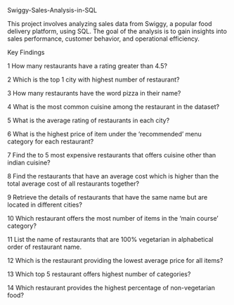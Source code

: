 Swiggy-Sales-Analysis-in-SQL


This project involves analyzing sales data from Swiggy, a popular food delivery platform, using SQL. The goal of the analysis is to gain insights into sales performance, customer behavior, and operational efficiency.

Key Findings

1 How many restaurants have a rating greater than 4.5?

2 Which is the top 1 city with highest number of restaurant?

3 How many restaurants have the word pizza in their name?

4 What is the most common cuisine among the restaurant in the dataset?

5 What is the average rating of restaurants in each city?

6 What is the highest price of item under the ‘recommended’ menu category for each restaurant?

7 Find the to 5 most expensive restaurants that offers cuisine other than indian cuisine?

8 Find the restaurants that have an average cost which is higher than the total average cost of all restaurants together?

9 Retrieve the details of restaurants that have the same name but are located in different cities?

10 Which restaurant offers the most number of items in the ‘main course’ category?

11 List the name of restaurants that are 100% vegetarian in alphabetical order of restaurant name.

12 Which is the restaurant providing the lowest average price for all items?

13 Which top 5 restaurant offers highest number of categories?

14 Which restaurant provides the highest percentage of non-vegetarian food?

